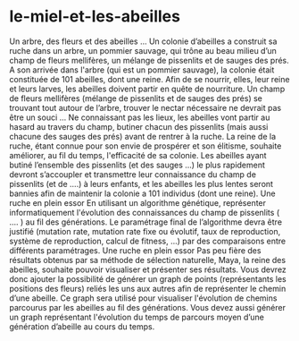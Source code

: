 # le-miel-et-les-abeilles
Un arbre, des fleurs et des abeilles ... Un colonie d’abeilles a construit sa ruche dans un arbre, un pommier sauvage, qui trône au beau milieu d’un champ de fleurs mellifères, un mélange de pissenlits et de sauges des prés. A son arrivée dans l'arbre (qui est un pommier sauvage), la colonie était constituée de 101 abeilles, dont une ​reine​. Afin de se nourrir, elles, leur reine et leurs larves, les abeilles doivent partir en quête de nourriture. Un champ de fleurs mellifères (mélange de pissenlits et de sauges des prés) se trouvant tout autour de l’arbre, trouver le nectar nécessaire ne devrait pas être un souci ... Ne connaissant pas les lieux, les abeilles vont partir au hasard au travers du champ, butiner chacun des pissenlits (mais aussi chacune des sauges des prés) avant de rentrer à la ruche. La reine de la ruche, étant connue pour son envie de prospérer et son élitisme, souhaite améliorer, au fil du temps, l'efficacité de sa colonie. Les abeilles ayant butiné l’ensemble des pissenlits (et des sauges ...) le plus rapidement devront s’accoupler et transmettre leur connaissance du champ de pissenlits (et de ....) à leurs enfants, et les abeilles les plus lentes seront bannies afin de maintenir la colonie a 101 individus (dont une reine).  Une ruche en plein essor En utilisant un algorithme génétique, représenter informatiquement l'évolution des connaissances du champ de pissenlits ( .... ) au fil des générations. Le paramétrage final de l’algorithme devra être justifié (mutation rate, mutation rate fixe ou évolutif, taux de reproduction, système de reproduction, calcul de fitness, ...) par des comparaisons entre différents paramétrages.  Une ruche en plein essor Pas peu fière des résultats obtenus par sa méthode de sélection naturelle, Maya, la reine des abeilles, souhaite pouvoir visualiser et présenter ses résultats. Vous devrez donc ajouter la possibilité de générer un graph de points (représentants les positions des fleurs) reliés les uns aux autres afin de représenter le chemin d’une abeille. Ce graph sera utilisé pour visualiser l'évolution de chemins parcourus par les abeilles au fil des générations. Vous devez aussi générer un graph représentant l'évolution du temps de parcours moyen d’une génération d’abeille au cours du temps.

